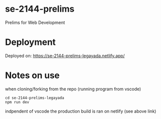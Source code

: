 # se-2144-prelims
Prelims for Web Development

# Deployment
Deployed on: https://se-2144-prelims-legayada.netlify.app/

# Notes on use
when cloning/forking from the repo (running program from vscode) 
```
cd se-2144-prelims-legayada
npm run dev
```
indpendent of vscode the production build is ran on netlify (see above link) 
